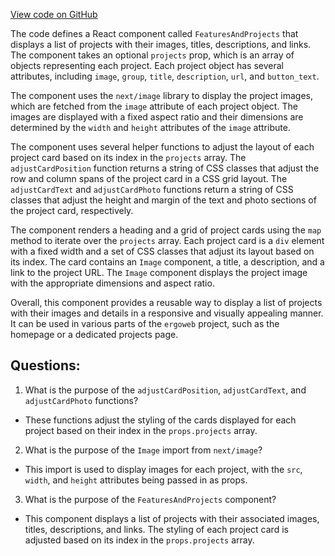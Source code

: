 [View code on GitHub](https://github.com/ergoplatform/ergoweb/components/ecosystem/FeaturesAndProjects.tsx)

The code defines a React component called `FeaturesAndProjects` that displays a list of projects with their images, titles, descriptions, and links. The component takes an optional `projects` prop, which is an array of objects representing each project. Each project object has several attributes, including `image`, `group`, `title`, `description`, `url`, and `button_text`.

The component uses the `next/image` library to display the project images, which are fetched from the `image` attribute of each project object. The images are displayed with a fixed aspect ratio and their dimensions are determined by the `width` and `height` attributes of the `image` attribute.

The component uses several helper functions to adjust the layout of each project card based on its index in the `projects` array. The `adjustCardPosition` function returns a string of CSS classes that adjust the row and column spans of the project card in a CSS grid layout. The `adjustCardText` and `adjustCardPhoto` functions return a string of CSS classes that adjust the height and margin of the text and photo sections of the project card, respectively.

The component renders a heading and a grid of project cards using the `map` method to iterate over the `projects` array. Each project card is a `div` element with a fixed width and a set of CSS classes that adjust its layout based on its index. The card contains an `Image` component, a title, a description, and a link to the project URL. The `Image` component displays the project image with the appropriate dimensions and aspect ratio.

Overall, this component provides a reusable way to display a list of projects with their images and details in a responsive and visually appealing manner. It can be used in various parts of the `ergoweb` project, such as the homepage or a dedicated projects page.
## Questions: 
 1. What is the purpose of the `adjustCardPosition`, `adjustCardText`, and `adjustCardPhoto` functions?
- These functions adjust the styling of the cards displayed for each project based on their index in the `props.projects` array.

2. What is the purpose of the `Image` import from `next/image`?
- This import is used to display images for each project, with the `src`, `width`, and `height` attributes being passed in as props.

3. What is the purpose of the `FeaturesAndProjects` component?
- This component displays a list of projects with their associated images, titles, descriptions, and links. The styling of each project card is adjusted based on its index in the `props.projects` array.
